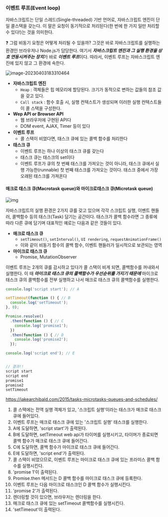 ### 이벤트 루프(Event loop)

자바스크립트는 단일 스레드(Single-threaded) 기반 언어로, 자바스크립트 엔진이 단일 콜스택을 갖는다. 이 말은 요청이 동기적으로 처리된다(한 번에 한 가지 일만 처리할 수 있다!)는 것을 의미한다.

❓ 그럼 비동기 요청은 어떻게 처리될 수 있을까? 그것은 바로 자바스크립트를 실행하는 환경인 브라우저나 Node.js가 담당한다. 여기서 ***자바스크립트 엔진과 그 실행 환경을 상호 연동시켜주는 장치***가 바로 ***이벤트 루프***이다. 따라서, 이벤트 루프는 자바스크립트 엔진에 있지 않고 그 환경에 속한다.

![image-20230403183310464](../../../../../../AppData/Roaming/Typora/typora-user-images/image-20230403183310464.png)

- **자바스크립트 엔진**
  - `Heap` : 객체들은 힙 메모리에 할당된다. 크기가 동적으로 변하는 값들의 참조 값을 갖고 있다.
  - `Call stack` : 함수 호출 시, 실행 컨텍스트가 생성되며 이러한 실행 컨텍스트들이 콜 스택을 구성한다.
- **Wep API or Browser API**
  - 웹 브라우저에 구현된 API다
  - DOM event, AJAX, Timer 등이 있다
- **이벤트 루프**
  - 콜 스택이 비었다면, 태스크 큐에 있는 콜백 함수를 처리한다
- **태스크 큐**
  - 이벤트 루프는 하나 이상의 태스크 큐를 갖는다
  - 태스크 큐는 태스크의 set이다
  - 이벤트 루프가 큐의 첫 번째 태스크를 가져오는 것이 아니라, 태스크 큐에서 실행 가능한(runnable) 첫 번째 태스크를 가져오는 것이다. 태스크 중에서 가장 오래된 태스크를 가져온다



#### 매크로 태스크 큐(Macrotask queue)와 마이크로태스크 큐(Microtask queue)

![img](https://uploads.disquscdn.com/images/9466d8aa53fc5b3e63a92858a94bb429df02bbd20012b738f0461343beaa6f90.gif?w=600&h=272)

자바스크립트의 실행 환경은 2가지 큐를 갖고 있으며 각각 스크립트 실행, 이벤트 핸들러, 콜백함수 등의 태스크(Task) 담기는 공간이다. 태스크가 콜백 함수라면 그 종류에 따라 다른 큐에 담기며 대표적인 예로는 다음과 같은 것들이 있다.

- **매크로 태스크 큐**
  - `setTimeout()`, `setInterval()`, `UI rendering`, `requestAnimationFrame()`
  - 이와 같이 비동기 함수의 콜백 함수, 이벤트 핸들러가 일시적으로 보관되는 영역
- **마이크로 태스크 큐**
  - Promise, MutationObserver

이벤트 루프는 2개의 큐를 감시하고 있다가 콜 스택이 비게 되면, 콜백함수를 꺼내와서 실행한다. 이 때 ***마이크로 태스크 큐의 콜백함수가 우선순위를 가지기 때문에*** 마이크로 태스크 큐의 콜백함수를 전부 실행하고 나서 매크로 태스크 큐의 콜백함수를 실행한다.



```javascript
console.log('script start'); // A

setTimeout(function () { // B
  console.log('setTimeout');
}, 0);

Promise.resolve() 
  .then(function () { // C
    console.log('promise1');
  })
  .then(function () { // D
    console.log('promise2');
  });

console.log('script end'); // E


// 결과!!
script start
script end
promise1
promise2
setTimeout
```

https://jakearchibald.com/2015/tasks-microtasks-queues-and-schedules/

1. 콜 스택에는 전역 실행 객체가 있고, '스크립트 실행'이라는 태스크가 매크로 태스크 큐에 들어있다.
2. 이벤트 루프는 매크로 태스크 큐에 있는 '스크립트 실행' 태스크를 실행한다.
3. A에 도달하면, 'script start'가 출력된다.
4. B에 도달하면, setTimeout web api가 타이머를 실행시키고, 타이머가 종료되면 콜백 함수가 매크로 태스크 큐에 들어간다.
5. C에 도달하면, 콜백 함수가 마이크로 태스크 큐에 들어간다.
6. E에 도달하면, 'script end'가 출력된다.
7. 콜 스택이 비었으므로, 이벤트 루프는 마이크로 태스크 큐에 있는 프라미스 콜백 함수를 실행시킨다.
8. 'promise 1'이 출력된다.
9. Promise.then 메서드는 D 콜백 함수를 마이크로 태스크 큐에 등록한다.
10. 이벤트 루프는 다음 마이크로 태스크인 D 콜백 함수가 실행시킨다.
11. 'promise 2'가 출력된다.
12. 렌더링할 것이 있으면, 브라우저는 렌더링을 한다.
13. 매크로 태스크 큐에 있는 setTimeout 콜백함수를 실행시킨다.
14. 'setTimeout'이 출력된다.